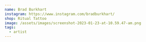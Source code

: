 ```yaml
---
name: Brad Burkhart
instagram: https://www.instagram.com/bradburkhart/
shop: Ritual Tattoo
image: /assets/images/screenshot-2023-01-23-at-10.59.47-am.png
tags:
  - artist
---
```

